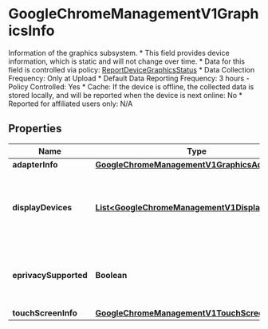 

# GoogleChromeManagementV1GraphicsInfo

Information of the graphics subsystem. * This field provides device information, which is static and will not change over time. * Data for this field is controlled via policy: [ReportDeviceGraphicsStatus](https://chromeenterprise.google/policies/#ReportDeviceGraphicsStatus) * Data Collection Frequency: Only at Upload * Default Data Reporting Frequency: 3 hours - Policy Controlled: Yes * Cache: If the device is offline, the collected data is stored locally, and will be reported when the device is next online: No * Reported for affiliated users only: N/A

## Properties

| Name | Type | Description | Notes |
|------------ | ------------- | ------------- | -------------|
|**adapterInfo** | [**GoogleChromeManagementV1GraphicsAdapterInfo**](GoogleChromeManagementV1GraphicsAdapterInfo.md) |  |  [optional] |
|**displayDevices** | [**List&lt;GoogleChromeManagementV1DisplayDevice&gt;**](GoogleChromeManagementV1DisplayDevice.md) | Output only. Information about the display(s) of the device. |  [optional] [readonly] |
|**eprivacySupported** | **Boolean** | Output only. Is ePrivacy screen supported or not. |  [optional] [readonly] |
|**touchScreenInfo** | [**GoogleChromeManagementV1TouchScreenInfo**](GoogleChromeManagementV1TouchScreenInfo.md) |  |  [optional] |



